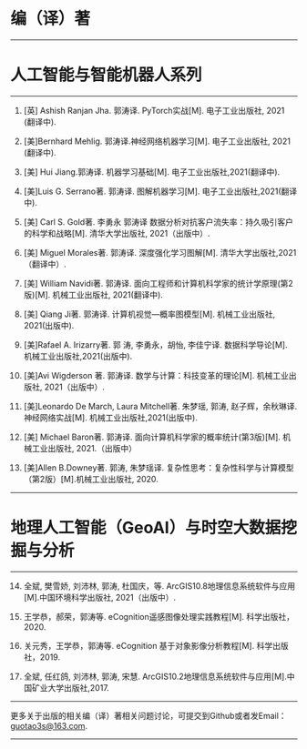 # 编（译）著
---------------------------------------------
# 人工智能与智能机器人系列
---------------------------------------------
1. [英] Ashish Ranjan Jha. 郭涛译. PyTorch实战[M]. 电子工业出版社, 2021 (翻译中).

2.	[美]Bernhard Mehlig. 郭涛译.神经网络机器学习[M]. 电子工业出版社, 2021 (翻译中).

3.	[美] Hui Jiang.郭涛译. 机器学习基础[M]. 电子工业出版社,2021(翻译中).

4.	[美]Luis G. Serrano著. 郭涛译. 图解机器学习[M]. 电子工业出版社,2021(翻译中).

5.	[美] Carl S. Gold著. 李勇永 郭涛译 数据分析对抗客户流失率：持久吸引客户的科学和战略[M]. 清华大学出版社, 2021（出版中）.

6. [美] Miguel Morales著. 郭涛译. 深度强化学习图解[M]. 清华大学出版社,2021（翻译中）.

7. [美] William Navidi著. 郭涛译. 面向工程师和计算机科学家的统计学原理(第2版)[M]. 机械工业出版社, 2021(翻译中).

8.	 [美] Qiang Ji著. 郭涛译. 计算机视觉—概率图模型[M]. 机械工业出版社, 2021(出版中).

9.	[美]Rafael A. Irizarry著. 郭 涛, 李勇永，胡怡, 李佳宁译. 数据科学导论[M]. 机械工业出版社,2021(出版中).

10.	[美]Avi Wigderson 著. 郭涛译. 数学与计算：科技变革的理论[M]. 机械工业出版社, 2021（出版中）.

11.	[美]Leonardo De March, Laura Mitchell著. 朱梦瑶, 郭涛, 赵子辉，余秋琳译. 神经网络实战[M]. 机械工业出版社,2021(出版中).

12.	[美] Michael Baron著. 郭涛译. 面向计算机科学家的概率统计(第3版)[M]. 机械工业出版社, 2021.（出版中）

13.	[美]Allen B.Downey著. 郭涛, 朱梦瑶译. 复杂性思考：复杂性科学与计算模型（第2版）[M].机械工业出版社, 2020.
---------------------------------------------------------

# 地理人工智能（GeoAI）与时空大数据挖掘与分析
----------------------------------------------------------
14.	全斌, 樊雪娇, 刘沛林, 郭涛, 杜国庆，等. ArcGIS10.8地理信息系统软件与应用[M].中国环境科学出版社, 2021（出版中）. 

15.	王学恭，郝荣，郭涛等. eCognition遥感图像处理实践教程[M]. 科学出版社，2020.

16.	关元秀，王学恭，郭涛等. eCognition 基于对象影像分析教程[M]. 科学出版社，2019.

17.	全斌, 任红鸽, 刘沛林, 郭涛, 宋慧. ArcGIS10.2地理信息系统软件与应用[M].中国矿业大学出版社,2017. 

---------------------------------------------------

更多关于出版的相关编（译）著相关问题讨论，可提交到Github或者发Email：guotao3s@163.com.

-------------------------------------------------------
 
